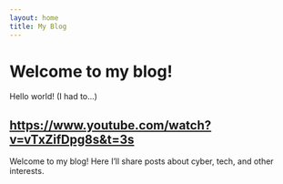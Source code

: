 ```yaml
---
layout: home
title: My Blog
---
```


# Welcome to my blog!

Hello world! (I had to…)  

## https://www.youtube.com/watch?v=vTxZifDpg8s&t=3s

Welcome to my blog! Here I’ll share posts about cyber, tech, and other interests.
